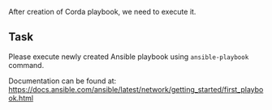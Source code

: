After creation of Corda playbook, we need to execute it.

## Task

Please execute newly created Ansible playbook using `ansible-playbook` command.

Documentation can be found at: <https://docs.ansible.com/ansible/latest/network/getting_started/first_playbook.html>
